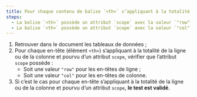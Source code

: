 ```yaml
---
title: Pour chaque contenu de balise `<th>` s’appliquant à la totalité de la ligne ou de la colonne et possédant un attribut `scope`, la balise `<th>` vérifie-t-elle une de ces conditions ?
steps:
  - La balise `<th>` possède un attribut `scope` avec la valeur `"row"` pour les [en-têtes de ligne](#en-tete-de-colonne-ou-de-ligne) ;
  - La balise `<th>` possède un attribut `scope` avec la valeur `"col"` pour les [en-têtes de colonne](#en-tete-de-colonne-ou-de-ligne).
---
```


1. Retrouver dans le document les tableaux de données ;
2. Pour chaque en-tête (élément `<th>`) s’appliquant à la totalité de la ligne ou de la colonne et pourvu d’un attribut `scope`, vérifier que l’attribut `scope` possède :
   - Soit une valeur `"row"` pour les en-têtes de ligne ;
   - Soit une valeur `"col"` pour les en-têtes de colonne.
3. Si c’est le cas pour chaque en-tête s’appliquant à la totalité de la ligne ou de la colonne et pourvu d’un attribut `scope`, **le test est validé**.

